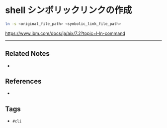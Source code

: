 # shell シンボリックリンクの作成
```sh
ln -s <original_file_path> <symbolic_link_file_path>
```

https://www.ibm.com/docs/ja/aix/7.2?topic=l-ln-command

---
## Related Notes
- 

## References
- 

## Tags
- `#cli` 